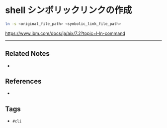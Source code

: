 # shell シンボリックリンクの作成
```sh
ln -s <original_file_path> <symbolic_link_file_path>
```

https://www.ibm.com/docs/ja/aix/7.2?topic=l-ln-command

---
## Related Notes
- 

## References
- 

## Tags
- `#cli` 